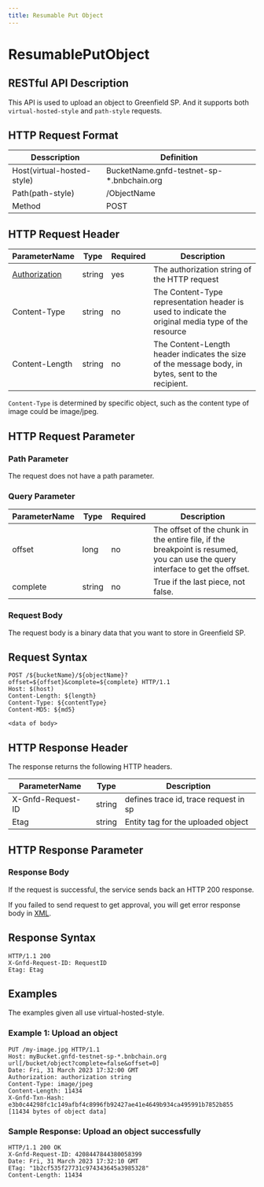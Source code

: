 ```yaml
---
title: Resumable Put Object
---
```


# ResumablePutObject

## RESTful API Description

This API is used to upload an object to Greenfield SP. And it supports both `virtual-hosted-style` and `path-style` requests.

## HTTP Request Format

| Desscription               | Definition                                |
| -------------------------- | ----------------------------------------- |
| Host(virtual-hosted-style) | BucketName.gnfd-testnet-sp-*.bnbchain.org |
| Path(path-style)           | /ObjectName                               |
| Method                     | POST                                      |

## HTTP Request Header

| ParameterName                                   | Type   | Required | Description                                                                                        |
| ----------------------------------------------- | ------ | -------- | -------------------------------------------------------------------------------------------------- |
| [Authorization](README.md#authorization-header) | string | yes      | The authorization string of the HTTP request                                                       |
| Content-Type                                    | string | no       | The Content-Type representation header is used to indicate the original media type of the resource |
| Content-Length                                  | string | no       | The Content-Length header indicates the size of the message body, in bytes, sent to the recipient. |

`Content-Type` is determined by specific object, such as the content type of image could be image/jpeg.

## HTTP Request Parameter

### Path Parameter

The request does not have a path parameter.

### Query Parameter

| ParameterName | Type   | Required | Description                                                                                                                  |
| ------------- | ------ | -------- | ---------------------------------------------------------------------------------------------------------------------------- |
| offset        | long   | no       | The offset of the chunk in the entire file, if the breakpoint is resumed, you can use the query interface to get the offset. |
| complete      | string | no       | True if the last piece, not false.                                                                                           |

### Request Body

The request body is a binary data that you want to store in Greenfield SP.

## Request Syntax

```HTTP
POST /${bucketName}/${objectName}?offset=${offset}&complete=${complete} HTTP/1.1
Host: $(host)
Content-Length: ${length}
Content-Type: ${contentType}
Content-MD5: ${md5}

<data of body>
```

## HTTP Response Header

The response returns the following HTTP headers.

| ParameterName     | Type   | Description                           |
| ----------------- | ------ | ------------------------------------- |
| X-Gnfd-Request-ID | string | defines trace id, trace request in sp |
| Etag              | string | Entity tag for the uploaded object    |

## HTTP Response Parameter

### Response Body

If the request is successful, the service sends back an HTTP 200 response.

If you failed to send request to get approval, you will get error response body in [XML](./sp_response.md#sp-error-response).

## Response Syntax

```HTTP
HTTP/1.1 200
X-Gnfd-Request-ID: RequestID
Etag: Etag
```

## Examples

The examples given all use virtual-hosted-style.

### Example 1: Upload an object

```HTTP
PUT /my-image.jpg HTTP/1.1
Host: myBucket.gnfd-testnet-sp-*.bnbchain.org
url[/bucket/object?complete=false&offset=0]
Date: Fri, 31 March 2023 17:32:00 GMT
Authorization: authorization string
Content-Type: image/jpeg
Content-Length: 11434
X-Gnfd-Txn-Hash: e3b0c44298fc1c149afbf4c8996fb92427ae41e4649b934ca495991b7852b855
[11434 bytes of object data]
```

### Sample Response: Upload an object successfully

```HTTP
HTTP/1.1 200 OK
X-Gnfd-Request-ID: 4208447844380058399
Date: Fri, 31 March 2023 17:32:10 GMT
ETag: "1b2cf535f27731c974343645a3985328"
Content-Length: 11434
```
